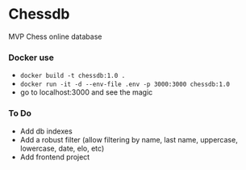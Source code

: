# Chessdb

MVP Chess online database

### Docker use

- `docker build -t chessdb:1.0 .`
- `docker run -it -d --env-file .env -p 3000:3000 chessdb:1.0`
- go to localhost:3000 and see the magic


### To Do

- Add db indexes
- Add a robust filter (allow filtering by name, last name, uppercase, lowercase, date, elo, etc)
- Add frontend project
